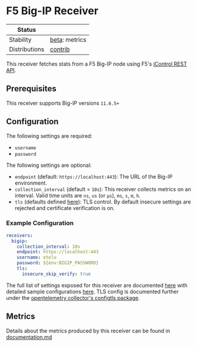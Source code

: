 # F5 Big-IP Receiver

<!-- status autogenerated section -->
| Status        |           |
| ------------- |-----------|
| Stability     | [beta]: metrics   |
| Distributions | [contrib] |

[beta]: https://github.com/open-telemetry/opentelemetry-collector#beta
[contrib]: https://github.com/open-telemetry/opentelemetry-collector-releases/tree/main/distributions/otelcol-contrib
<!-- end autogenerated section -->

This receiver fetches stats from a F5 Big-IP node using F5's [iControl REST API](https://clouddocs.f5.com/api/icontrol-rest).

## Prerequisites

This receiver supports Big-IP versions `11.6.5+`

## Configuration

The following settings are required:

- `username`
- `password`

The following settings are optional:

- `endpoint` (default: `https://localhost:443`): The URL of the Big-IP environment.
- `collection_interval` (default = `10s`): This receiver collects metrics on an interval. Valid time units are `ns`, `us` (or `µs`), `ms`, `s`, `m`, `h`.
- `tls` (defaults defined [here](https://github.com/open-telemetry/opentelemetry-collector/blob/main/config/configtls/README.md)): TLS control. By default insecure settings are rejected and certificate verification is on.

### Example Configuration

```yaml
receivers:
  bigip:
    collection_interval: 10s
    endpoint: https://localhost:443
    username: otelu
    password: ${env:BIGIP_PASSWORD}
    tls:
      insecure_skip_verify: true
```

The full list of settings exposed for this receiver are documented [here](./config.go) with detailed sample configurations [here](./testdata/config.yaml). TLS config is documented further under the [opentelemetry collector's configtls package](https://github.com/open-telemetry/opentelemetry-collector/blob/main/config/configtls/README.md).

## Metrics

Details about the metrics produced by this receiver can be found in [documentation.md](./documentation.md)
